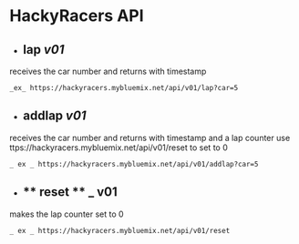 # HackyRacers API
* ## **lap** _v01_
receives the car number and returns with timestamp

    _ex_ https://hackyracers.mybluemix.net/api/v01/lap?car=5

* ## **addlap** _v01_
receives the car number and returns with timestamp and a lap counter
use ttps://hackyracers.mybluemix.net/api/v01/reset to set to 0

    _ ex _ https://hackyracers.mybluemix.net/api/v01/addlap?car=5
* ## ** reset ** _ v01
makes the lap counter set to 0

    _ ex _ https://hackyracers.mybluemix.net/api/v01/reset
